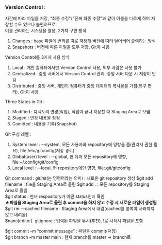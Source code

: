 ### Version Control : 
시간에 따라 파일을 저장, "최종 수정"/"진짜 최종 수정"과 같이 이름을 다르게 하여 저장할 수도 있으나 불편하므로  
이를 관리하는 시스템을 활용, 2가지 구현 방식
1. Changes : base 파일에 변화를 따로 저장해 버전에 따라 덮어씌어 출력하는 방식  
2. Snapshots : 버전에 따른 파일을 모두 저장, Git이 사용  

Version Control를 3가지 사용 방식
1. Local : 개인 컴퓨터에서만 Version Control 사용, 외부 사람은 사용 불가
2. Centralized : 중앙 서버에서 Version Control 관리, 중앙 서버 다운 시 저장이 안 됨
3. Distributed : 중앙 서버, 개인의 컴퓨터가 중앙 데이터의 복사본을 가짐(복구 편리), Git이 사용  

Three States in Git : 
1. Modified : 디렉토리 변경(작업), 작업이 끝나 저장할 때 Staging Area로 보냄
2. Staged : 변경 내용을 점검
3. Comitted : 내용을 기록(Snapshot)

Git 구성 레벨 : 
1. System level : --system, 모든 사용자와 repository에 영향을 줌(관리자 권한 필요), file:/etc/gitconfig(저장 경로)
2. Global(user) level : --global, 현 유저 모든 repository에 영향, file:~/.config/git/config
3. Local level : --local, 현 repository에만 영향, file:.git/gitconfig
 
Git command :
 $git init($는 명령어라는 의미) : 새로운 git repository 생성
 $git add filename : file을 Staging Area로 올림 
 $git add . : 모든 repository를 Staging Area로 올림  
 $git status : 현재 respository가 어떤 status인지 확인  
 **★파일을 Staging Area로 올린 후 commit을 하지 않고 수정 시 새로운 파일이 생성됨**
 $git rm —cached filename : Staging Area에서 내림(cached를 붙여야 사라지지 않고 내려옴)  
 $nano(editor) .gitignore : 입력된 파일을 무시(추천), !로 시작시 파일을 포함  
 
 $git commit –m “commit message” : 파일을 commit(저장)  
 $git branch –m master main : 현재 branch를 master -> branch로  
